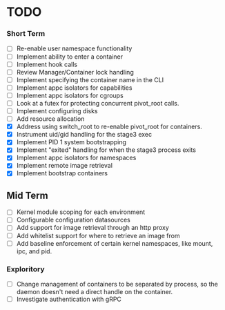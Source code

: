 # TODO

### Short Term

- [ ] Re-enable user namespace functionality
- [ ] Implement ability to enter a container
- [ ] Implement hook calls
- [ ] Review Manager/Container lock handling
- [ ] Implement specifying the container name in the CLI
- [ ] Implement appc isolators for capabilities
- [ ] Implement appc isolators for cgroups
- [ ] Look at a futex for protecting concurrent pivot_root calls.
- [ ] Implement configuring disks
- [ ] Add resource allocation
- [X] Address using switch\_root to re-enable pivot\_root for containers.
- [X] Instrument uid/gid handling for the stage3 exec
- [X] Implement PID 1 system bootstrapping
- [X] Implement "exited" handling for when the stage3 process exits
- [X] Implement appc isolators for namespaces
- [X] Implement remote image retrieval
- [X] Implement bootstrap containers

## Mid Term

- [ ] Kernel module scoping for each environment
- [ ] Configurable configuration datasources
- [ ] Add support for image retrieval through an http proxy
- [ ] Add whitelist support for where to retrieve an image from
- [ ] Add baseline enforcement of certain kernel namespaces, like mount, ipc,
  and pid.

### Exploritory

- [ ] Change management of containers to be separated by process, so the daemon
  doesn't need a direct handle on the container.
- [ ] Investigate authentication with gRPC
